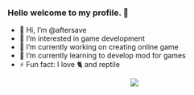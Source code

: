 
### Hello welcome to my profile. 👋

- 👋 Hi, I’m @aftersave
- 👀 I’m interested in game development
- 🔭 I’m currently working on creating online game
- 🌱 I’m currently learning to develop mod for games
- ⚡ Fun fact: I love 🐈 and reptile

<div align="center">
<img src="https://github-readme-stats.vercel.app/api/top-langs/?username=aftersave&theme=dracula&layout=compact)](https://github.com/aftersave/github-readme-stats"/>
</div>

<!---
aftersave/aftersave is a ✨ special ✨ repository because its `README.md` (this file) appears on your GitHub profile.
You can click the Preview link to take a look at your changes.

- 💬 Ask me about anything, and im here to help out or talk to.
- 👯 I’m looking forward to these next few years, and see where it goes.
- 🤔 I’m also looking for help on more (example) work, so let me know if you can help out.

## <h3 align="center">SOCIAL'S / CONNECTIONS</h3>
- 📫 You can contact me though...
--->
